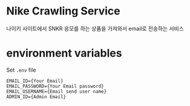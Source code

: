 # Nike Crawling Service
나이키 사이트에서 SNKR 응모를 하는 상품을 가져와서 email로 전송하는 서비스

# environment variables
Set `.env` file
```
EMAIL_ID={Your Email}
EMAIL_PASSWORD={Your Email password}
EMAIL_USERNAME={Email send user name}
ADMIN_ID={Admin Email}
```